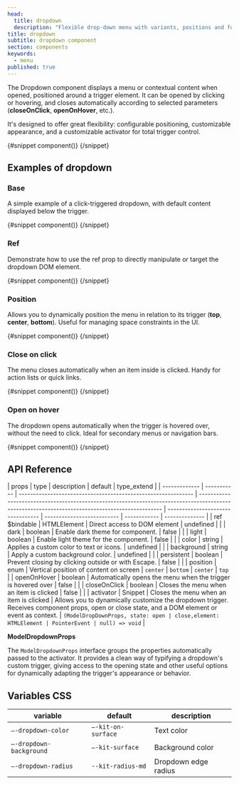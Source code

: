 ```yaml
---
head:
  title: dropdown
  description: "Flexible drop-down menu with variants, positions and full event management. Designed for ergonomics and fluidity in Svelte"
title: dropdown
subtitle: dropdown component
section: components
keywords:
  - menu
published: true
---
```


<script>
    import { Sandbox } from '$lib/components/index.js';
    // components
    import DropdownBase from "$lib/components/docs/dropdown/dropdown-base.svelte";
    import DropdownBaseCode from "$lib/components/docs/dropdown/dropdown-base.svelte?raw";
    import DropdownRef from "$lib/components/docs/dropdown/dropdown-ref.svelte";
    import DropdownRefCode from "$lib/components/docs/dropdown/dropdown-ref.svelte?raw";
    import DropdownPosition from "$lib/components/docs/dropdown/dropdown-position.svelte";
    import DropdownPositionCode from "$lib/components/docs/dropdown/dropdown-position.svelte?raw";
    import DropdownCloseOnClick from "$lib/components/docs/dropdown/dropdown-close-on-click.svelte";
    import DropdownCloseOnClickCode from "$lib/components/docs/dropdown/dropdown-close-on-click.svelte?raw";
    import DropdownOpenOnHover from "$lib/components/docs/dropdown/dropdown-open-on-hover.svelte";
    import DropdownOpenOnHoverCode from "$lib/components/docs/dropdown/dropdown-open-on-hover.svelte?raw";
</script>

The Dropdown component displays a menu or contextual content when opened, positioned around a trigger element. It can be opened by clicking or hovering, and closes automatically according to selected parameters (**closeOnClick**, **openOnHover**, etc.).

It's designed to offer great flexibility: configurable positioning, customizable appearance, and a customizable activator for total trigger control.

<Sandbox name="dropdown-sandbox" code={DropdownBaseCode} presentation>
	{#snippet component()}
		<DropdownBase/>
	{/snippet}
</Sandbox>

## Examples of dropdown

### Base

A simple example of a click-triggered dropdown, with default content displayed below the trigger.

<Sandbox name="dropdown-base-sandbox" code={DropdownBaseCode}>
	{#snippet component()}
		<DropdownBase/>
	{/snippet}
</Sandbox>

### Ref

Demonstrate how to use the ref prop to directly manipulate or target the dropdown DOM element.

<Sandbox name="dropdown-ref-sandbox" code={DropdownRefCode}>
	{#snippet component()}
		<DropdownRef/>
	{/snippet}
</Sandbox>

### Position

Allows you to dynamically position the menu in relation to its trigger (**top**, **center**, **bottom**). Useful for managing space constraints in the UI.

<Sandbox name="dropdown-position-sandbox" code={DropdownPositionCode}>
	{#snippet component()}
		<DropdownPosition/>
	{/snippet}
</Sandbox>

### Close on click

The menu closes automatically when an item inside is clicked. Handy for action lists or quick links.

<Sandbox name="dropdown-closeonclick-sandbox" code={DropdownCloseOnClickCode}>
	{#snippet component()}
		<DropdownCloseOnClick/>
	{/snippet}
</Sandbox>

### Open on hover

The dropdown opens automatically when the trigger is hovered over, without the need to click. Ideal for secondary menus or navigation bars.

<Sandbox name="dialog-openonhover-sandbox" code={DropdownOpenOnHoverCode}>
	{#snippet component()}
		<DropdownOpenOnHover/>
	{/snippet}
</Sandbox>

## API Reference

| props         | type        | description                                                   | default                                                                                                                                         | type_extend                       |
| ------------- | ----------- | ------------------------------------------------------------- | ----------------------------------------------------------------------------------------------------------------------------------------------- | --------------------------------- | -------------------------- | ------------ | -------------- |
| ref $bindable | HTMLElement | Direct access to DOM element                                  | undefined                                                                                                                                       |                                   |
| dark          | boolean     | Enable dark theme for component.                              | false                                                                                                                                           |                                   |
| light         | boolean     | Enable light theme for the component.                         | false                                                                                                                                           |                                   |
| color         | string      | Applies a custom color to text or icons.                      | undefined                                                                                                                                       |                                   |
| background    | string      | Apply a custom background color.                              | undefined                                                                                                                                       |                                   |
| persistent    | boolean     | Prevent closing by clicking outside or with Escape.           | false                                                                                                                                           |                                   |
| position      | enum        | Vertical position of content on screen                        | `center`                                                                                                                                        | `bottom` \| `center` \| `top`     |
| openOnHover   | boolean     | Automatically opens the menu when the trigger is hovered over | false                                                                                                                                           |                                   |
| closeOnClick  | boolean     | Closes the menu when an item is clicked                       | false                                                                                                                                           |                                   |
| activator     | Snippet     | Closes the menu when an item is clicked                       | Allows you to dynamically customize the dropdown trigger. Receives component props, open or close state, and a DOM element or event as context. | `(ModelDropDownProps, state: open | close,element: HTMLElement | PointerEvent | null) => void` |

**ModelDropdownProps**

The `ModelDropdownProps` interface groups the properties automatically passed to the activator. It provides a clean way of typifying a dropdown's custom trigger, giving access to the opening state and other useful options for dynamically adapting the trigger's appearance or behavior.

## Variables CSS

| variable                | default            | description          |
| ----------------------- | ------------------ | -------------------- |
| `–-dropdown-color`      | `–-kit-on-surface` | Text color           |
| `–-dropdown-background` | `–-kit-surface`    | Background color     |
| `–-dropdown-radius`     | `--kit-radius-md`  | Dropdown edge radius |
